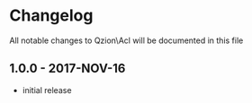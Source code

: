 # Changelog

All notable changes to Qzion\Acl will be documented in this file

## 1.0.0 - 2017-NOV-16

- initial release
